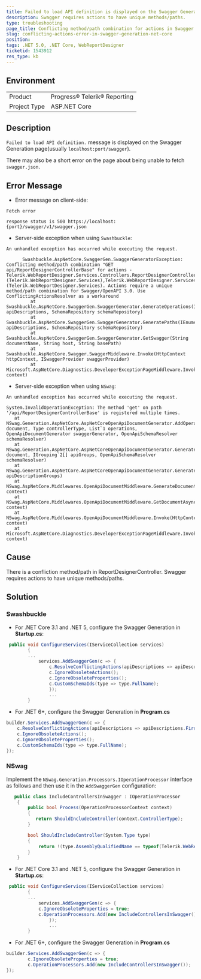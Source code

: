 ```yaml
---
title: Failed to load API definition is displayed on the Swagger Generation page
description: Swagger requires actions to have unique methods/paths.
type: troubleshooting
page_title: Conflicting method/path combination for actions in Swagger Generation
slug: conflicting-actions-error-in-swagger-generation-net-core
position: 
tags: .NET 5.0, .NET Core, WebReportDesigner
ticketid: 1543912
res_type: kb
---
```


## Environment
<table>
	<tbody>
		<tr>
			<td>Product</td>
			<td>Progress® Telerik® Reporting</td>
		</tr>
		<tr>
			<td>Project Type</td>
			<td>ASP.NET Core</td>
		</tr>
	</tbody>
</table>


## Description

`Failed to load API definition.` message is displayed on the Swagger Generation page(usually `localhost:port/swagger`). 

There may also be a short error on the page about being unable to fetch `swagger.json`.

## Error Message

- Error message on client-side:
```
Fetch error

response status is 500 https://localhost:{port}/swagger/v1/swagger.json
```

- Server-side exception when using `Swashbuckle`:
```
An unhandled exception has occurred while executing the request.

      Swashbuckle.AspNetCore.SwaggerGen.SwaggerGeneratorException: Conflicting method/path combination "GET api/ReportDesignerControllerBase" for actions - Telerik.WebReportDesigner.Services.Controllers.ReportDesignerControllerBase.GetDesignerResource (Telerik.WebReportDesigner.Services),Telerik.WebReportDesigner.Services.Controllers.ReportDesignerControllerBase.GetResource (Telerik.WebReportDesigner.Services). Actions require a unique method/path combination for Swagger/OpenAPI 3.0. Use ConflictingActionsResolver as a workaround
         at Swashbuckle.AspNetCore.SwaggerGen.SwaggerGenerator.GenerateOperations(IEnumerable`1 apiDescriptions, SchemaRepository schemaRepository)
         at Swashbuckle.AspNetCore.SwaggerGen.SwaggerGenerator.GeneratePaths(IEnumerable`1 apiDescriptions, SchemaRepository schemaRepository)
         at Swashbuckle.AspNetCore.SwaggerGen.SwaggerGenerator.GetSwagger(String documentName, String host, String basePath)
         at Swashbuckle.AspNetCore.Swagger.SwaggerMiddleware.Invoke(HttpContext httpContext, ISwaggerProvider swaggerProvider)
         at Microsoft.AspNetCore.Diagnostics.DeveloperExceptionPageMiddleware.Invoke(HttpContext context)
```

- Server-side exception when using `NSwag`:
```
An unhandled exception has occurred while executing the request.

System.InvalidOperationException: The method 'get' on path '/api/ReportDesignerControllerBase' is registered multiple times.
   at NSwag.Generation.AspNetCore.AspNetCoreOpenApiDocumentGenerator.AddOperationDescriptionsToDocument(OpenApiDocument document, Type controllerType, List`1 operations, OpenApiDocumentGenerator swaggerGenerator, OpenApiSchemaResolver schemaResolver)
   at NSwag.Generation.AspNetCore.AspNetCoreOpenApiDocumentGenerator.GenerateApiGroups(OpenApiDocument document, IGrouping`2[] apiGroups, OpenApiSchemaResolver schemaResolver)
   at NSwag.Generation.AspNetCore.AspNetCoreOpenApiDocumentGenerator.GenerateAsync(ApiDescriptionGroupCollection apiDescriptionGroups)
   at NSwag.AspNetCore.Middlewares.OpenApiDocumentMiddleware.GenerateDocumentAsync(HttpContext context)
   at NSwag.AspNetCore.Middlewares.OpenApiDocumentMiddleware.GetDocumentAsync(HttpContext context)
   at NSwag.AspNetCore.Middlewares.OpenApiDocumentMiddleware.Invoke(HttpContext context)
   at Microsoft.AspNetCore.Diagnostics.DeveloperExceptionPageMiddleware.Invoke(HttpContext context)
```

## Cause

There is a confliction method/path in ReportDesignerController. Swagger requires actions to have unique methods/paths.

## Solution

### Swashbuckle

- For .NET Core 3.1 and .NET 5, configure the Swagger Generation in **Startup.cs**:

```C#
 public void ConfigureServices(IServiceCollection services)
        {
		...
            services.AddSwaggerGen(c => {
                c.ResolveConflictingActions(apiDescriptions => apiDescriptions.First());
                c.IgnoreObsoleteActions();
                c.IgnoreObsoleteProperties();
                c.CustomSchemaIds(type => type.FullName);
                });
                ...
        }
```

- For .NET 6+, configure the Swagger Generation in **Program.cs**

```C#
builder.Services.AddSwaggerGen(c => {
    c.ResolveConflictingActions(apiDescriptions => apiDescriptions.First());
    c.IgnoreObsoleteActions();
    c.IgnoreObsoleteProperties();
    c.CustomSchemaIds(type => type.FullName);
});
```

### NSwag

Implement the `NSwag.Generation.Processors.IOperationProcessor` interface as follows and then use it in the `AddSwaggerGen` configuration:

```C#
   public class IncludeControllersInSwagger : IOperationProcessor
    {
        public bool Process(OperationProcessorContext context)
        {
           return ShouldIncludeController(context.ControllerType);
        }

        bool ShouldIncludeController(System.Type type)
        {
            return !(type.AssemblyQualifiedName == typeof(Telerik.WebReportDesigner.Services.Controllers.ReportDesignerControllerBase).AssemblyQualifiedName);
        }
    }
```

- For .NET Core 3.1 and .NET 5, configure the Swagger Generation in **Startup.cs**:

```C#
 public void ConfigureServices(IServiceCollection services)
        {
		...
            services.AddSwaggerGen(c => {
    		c.IgnoreObsoleteProperties = true;
    		c.OperationProcessors.Add(new IncludeControllersInSwagger());
                });
                ...
        }
```

- For .NET 6+, configure the Swagger Generation in **Program.cs**

```C#
builder.Services.AddSwaggerGen(c => {
    	c.IgnoreObsoleteProperties = true;
    	c.OperationProcessors.Add(new IncludeControllersInSwagger());
});
```
